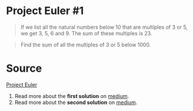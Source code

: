 # Project Euler #1
>If we list all the natural numbers below 10 that are multiples of 3 or 5, we get 3, 5, 6 and 9.
The sum of these multiples is 23.

>Find the sum of all the multiples of 3 or 5 below 1000.

# Source
[Project Euler](https://www.projecteuler.net)

1. Read more about the **first solution** on [medium](https://medium.com/@popflorin1705/javascript-coding-challenge-1-6d9c712963d2).
2. Read more about the **second solution** on [medium](https://medium.com/@popflorin1705/javascript-coding-challenge-1-follow-up-278dcc1e25c7).
